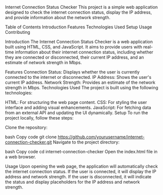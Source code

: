 Internet Connection Status Checker
This project is a simple web application designed to check the internet connection status, display the IP address, and provide information about the network strength.

Table of Contents
Introduction
Features
Technologies Used
Setup
Usage
Contributing

Introduction
The Internet Connection Status Checker is a web application built using HTML, CSS, and JavaScript. It aims to provide users with real-time information about their internet connection status, including whether they are connected or disconnected, their current IP address, and an estimate of network strength in Mbps.

Features
Connection Status: Displays whether the user is currently connected to the internet or disconnected.
IP Address: Shows the user's current IP address.
Network Strength: Provides an estimate of the network strength in Mbps.
Technologies Used
The project is built using the following technologies:

HTML: For structuring the web page content.
CSS: For styling the user interface and adding visual enhancements.
JavaScript: For fetching data from an external API and updating the UI dynamically.
Setup
To run the project locally, follow these steps:

Clone the repository:

bash
Copy code
git clone https://github.com/yourusername/internet-connection-checker.git
Navigate to the project directory:

bash
Copy code
cd internet-connection-checker
Open the index.html file in a web browser.

Usage
Upon opening the web page, the application will automatically check the internet connection status. If the user is connected, it will display the IP address and network strength. If the user is disconnected, it will indicate the status and display placeholders for the IP address and network strength.





